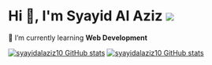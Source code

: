 # Hi 👋, I'm Syayid Al Aziz ![](https://visitor-badge.glitch.me/badge?page_id=syayidalaziz10.syayidalaziz10)
🌱 I’m currently learning **Web Development**<br />


[![syayidalaziz10 GitHub stats](https://github-readme-stats.vercel.app/api?username=syayidalaziz10&theme=dracula)](https://github.com/syayidalaziz10)
[![syayidalaziz10 GitHub stats](https://github-readme-stats.vercel.app/api/top-langs/?username=syayidalaziz10&theme=dracula&layout=compact)](https://github.com/syayidalaziz10)
